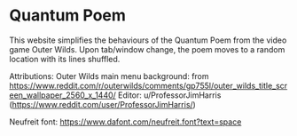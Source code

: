 # Quantum Poem
This website simplifies the behaviours of the Quantum Poem from the video game Outer Wilds. Upon tab/window change, the poem moves to a random location with its lines shuffled.

Attributions:
Outer Wilds main menu background: from https://www.reddit.com/r/outerwilds/comments/gp755l/outer_wilds_title_screen_wallpaper_2560_x_1440/
Editor: u/ProfessorJimHarris (https://www.reddit.com/user/ProfessorJimHarris/)

Neufreit font: https://www.dafont.com/neufreit.font?text=space

